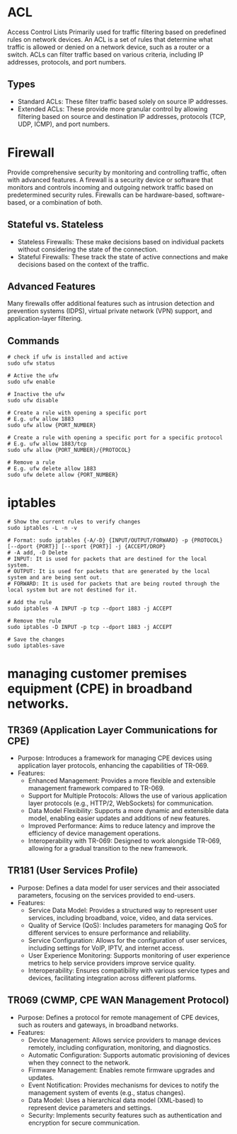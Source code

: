 <link rel="stylesheet" type="text/css" href="../../styles.css">

# ACL
Access Control Lists
Primarily used for traffic filtering based on predefined rules on network devices.
An ACL is a set of rules that determine what traffic is allowed or denied on a network device, such as a router or a switch.
ACLs can filter traffic based on various criteria, including IP addresses, protocols, and port numbers.

## Types
- Standard ACLs: These filter traffic based solely on source IP addresses.
- Extended ACLs: These provide more granular control by allowing filtering based on source and destination IP addresses, protocols (TCP, UDP, ICMP), and port numbers.


# Firewall
Provide comprehensive security by monitoring and controlling traffic, often with advanced features.
A firewall is a security device or software that monitors and controls incoming and outgoing network traffic based on predetermined security rules.
Firewalls can be hardware-based, software-based, or a combination of both.

## Stateful vs. Stateless
- Stateless Firewalls: These make decisions based on individual packets without considering the state of the connection.
- Stateful Firewalls: These track the state of active connections and make decisions based on the context of the traffic.

## Advanced Features
Many firewalls offer additional features such as intrusion detection and prevention systems (IDPS), 
virtual private network (VPN) support, and application-layer filtering.

## Commands
``` Shell
# check if ufw is installed and active
sudo ufw status

# Active the ufw
sudo ufw enable

# Inactive the ufw
sudo ufw disable

# Create a rule with opening a specific port
# E.g. ufw allow 1883
sudo ufw allow {PORT_NUMBER}

# Create a rule with opening a specific port for a specific protocol
# E.g. ufw allow 1883/tcp
sudo ufw allow {PORT_NUMBER}/{PROTOCOL}

# Remove a rule
# E.g. ufw delete allow 1883
sudo ufw delete allow {PORT_NUMBER}
```

# iptables
``` Shell
# Show the current rules to verify changes
sudo iptables -L -n -v

# Format: sudo iptables {-A/-D} {INPUT/OUTPUT/FORWARD} -p {PROTOCOL} [--dport {PORT}] [--sport {PORT}] -j {ACCEPT/DROP}
# -A add, -D Delete
# INPUT: It is used for packets that are destined for the local system.
# OUTPUT: It is used for packets that are generated by the local system and are being sent out.
# FORWARD: It is used for packets that are being routed through the local system but are not destined for it.

# Add the rule
sudo iptables -A INPUT -p tcp --dport 1883 -j ACCEPT

# Remove the rule
sudo iptables -D INPUT -p tcp --dport 1883 -j ACCEPT

# Save the changes
sudo iptables-save

```

# managing customer premises equipment (CPE) in broadband networks.
## TR369 (Application Layer Communications for CPE)
- Purpose:
    Introduces a framework for managing CPE devices using application layer protocols, enhancing the capabilities of TR-069.
- Features:
  - Enhanced Management:
        Provides a more flexible and extensible management framework compared to TR-069.
  - Support for Multiple Protocols:
        Allows the use of various application layer protocols (e.g., HTTP/2, WebSockets) for communication.
  - Data Model Flexibility:
        Supports a more dynamic and extensible data model, enabling easier updates and additions of new features.
  - Improved Performance:
        Aims to reduce latency and improve the efficiency of device management operations.
  - Interoperability with TR-069:
        Designed to work alongside TR-069, allowing for a gradual transition to the new framework.

## TR181 (User Services Profile)
- Purpose:
    Defines a data model for user services and their associated parameters, focusing on the services provided to end-users.
- Features:
  - Service Data Model:
        Provides a structured way to represent user services, including broadband, voice, video, and data services.
  - Quality of Service (QoS):
        Includes parameters for managing QoS for different services to ensure performance and reliability.
  - Service Configuration:
        Allows for the configuration of user services, including settings for VoIP, IPTV, and internet access.
  - User Experience Monitoring:
        Supports monitoring of user experience metrics to help service providers improve service quality.
  - Interoperability:
        Ensures compatibility with various service types and devices, facilitating integration across different platforms.

## TR069 (CWMP, CPE WAN Management Protocol)
- Purpose:
    Defines a protocol for remote management of CPE devices, such as routers and gateways, in broadband networks.
- Features:
  - Device Management:
        Allows service providers to manage devices remotely, including configuration, monitoring, and diagnostics.
  - Automatic Configuration:
        Supports automatic provisioning of devices when they connect to the network.
  - Firmware Management:
        Enables remote firmware upgrades and updates.
  - Event Notification:
        Provides mechanisms for devices to notify the management system of events (e.g., status changes).
  - Data Model:
        Uses a hierarchical data model (XML-based) to represent device parameters and settings.
  - Security:
        Implements security features such as authentication and encryption for secure communication.

